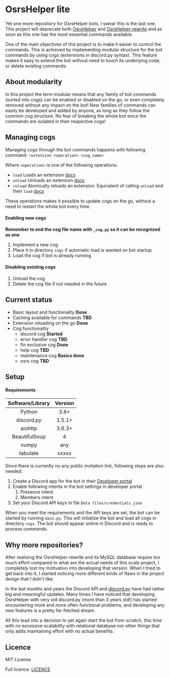 # OsrsHelper lite
Yet one more repository for OsrsHelper bots, I swear this is the last one. This project will deprecate both 
[OsrsHelper](https://github.com/Visperi/OsrsHelper) and 
[OsrsHelper-rewrite](https://github.com/Visperi/OsrsHelper-rewrite) 
and  as soon as this one has the most essential commands available.

One of the main objectives of this project is to make it easier to control the commands. 
This is achieved by implementing modular structure for the bot commands by using cogs (extensions in discord.py syntax).
This feature makes it easy to extend the bot without need to touch its underlying code, or delete existing commands.


## About modularity
In this project the term modular means that any family of bot commands (sorted into cogs) can be enabled or disabled 
on the go, or even completely removed without any impact on the bot! New families of commands can easily be developed 
and added by anyone, as long as they follow the common cog structure. No fear of breaking the whole bot since 
the commands are isolated in their respective cogs!


## Managing cogs
Managing cogs through the bot commands happens with following command:
`!extension <operation> <cog_name>`

Where `<operation>` is one of the following operations:
- `load`  Loads an extension
[docs](https://discordpy.readthedocs.io/en/stable/ext/commands/api.html?highlight=extension#discord.ext.commands.Bot.load_extension)
- `unload` Unloads an extension
[docs](https://discordpy.readthedocs.io/en/stable/ext/commands/api.html?highlight=extension#discord.ext.commands.Bot.unload_extension)
- `reload` Atomically reloads an extension. Equivalent of calling `unload` and then `load`
[docs](https://discordpy.readthedocs.io/en/stable/ext/commands/api.html?highlight=extension#discord.ext.commands.Bot.reload_extension)

These operations makes it possible to update cogs on the go, without a need to restart the whole bot every time.

#### Enabling new cogs
**Remember to end the cog file name with `_cog.py` so it can be recognized as one**
1. Implement a new cog
2. Place it in directory `cogs` if automatic load is wanted on bot startup
3. Load the cog if bot is already running
#### Disabling existing cogs
1. Unload the cog
2. Delete the cog file if not needed in the future

## Current status
- Basic layout and functionality **Done**
- Caching available for commands **TBD**
- Extension reloading on the go  **Done**
- Cog functionality
    - discord cog       **Started**
    - error handler cog **TBD**
    - fin exclusive cog **Done**
    - help cog          **TBD**
    - maintenance cog   **Basics done**
    - osrs cog          **TBD**
    

## Setup
#### Requirements
| Software/Library        | Version |
|:-----------------------:|:-------:|
| Python                  | 3.6+    |
| discord.py              | 1.5.1+  |
| aiohttp                 | 3.6.3+  |
| BeautifulSoup           | 4       |
| numpy                   | any     |
| tabulate                | xxxxx   |

Since there is currently no any public invitation link, following steps are also needed:
1. Create a Discord app for the bot in their [Developer portal](https://discord.com/developers/applications)
2. Enable following intents in the bot settings in developer portal
    1. Presence intent
    2. Members intent
3. Set your Discord API keys in file `Data files/credentials.json`

When you meet the requirements and the API keys are set, the bot can be started by running `main.py`. 
This will initialize the bot and load all cogs in directory `cogs`. The bot should appear online in Discord and is 
ready to process commands.


## Why more repositories?
After realising the OsrsHelper-rewrite and its MySQL database require too much effort compared to what are the actual 
needs of this scale project, I completely lost my motivation into developing that version. When I tried to get back 
into it, I started noticing more different kinds of flaws in the project design that I didn't like.

In the last months and years the Discord API and [discord.py](https://discordpy.readthedocs.io/en/latest/) have had 
rather big and meaningful updates. Many times I have noticed that developing OsrsHelper with very old discord.py 
(more than 3 years old!) has started encountering more and more often functional problems, and developing any 
new features is a pretty far-fetched dream.

All this lead into a decision to yet again start the bot from scratch, this time with no excessive scalability with 
relational database nor other things that only adds maintaining effort with no actual benefits.


## Licence
MIT License

Full licence: [LICENCE](/LICENCE)
